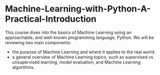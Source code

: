 # Machine-Learning-with-Python-A-Practical-Introduction

This course dives into the basics of Machine Learning using an approachable, and well-known programming language, Python.  We will be reviewing two main components:

* the purpose of Machine Learning and where it applies to the real world. 
* a general overview of Machine Learning topics, such as supervised vs unsupervised learning,  model evaluation, and Machine Learning algorithms. 
